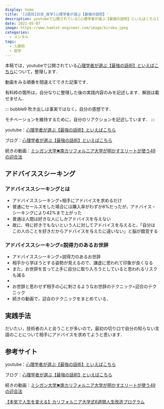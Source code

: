 ```yaml
---
display: home
title: '[2週目2日目_座学]心理学者が選ぶ【最強の話術】'
description: youtubeで公開されている[心理学者が選ぶ【最強の話術】といえばこちら](https://www.youtube.com/watch?v=WMcqBDsn0n4)について，整理します．
date: 2021-05-07
image: https://www.hamlet-engineer.com/image/kiroku.jpeg
categories: 
  - メンタル
tags:
  - 人脈術
  - 座学
---
```


本稿では，youtubeで公開されている[心理学者が選ぶ【最強の話術】といえばこちら](https://www.youtube.com/watch?v=WMcqBDsn0n4)について，整理します．

<!-- more -->
動画をみる順番を間違えてできた記事です．

有料枠の箇所は，自分なりに整理した後の実践内容のみを記述します．解説は載せません．

::: bubble9
吹き出しは事実ではなく，自分の感想です．

モチベーションを維持するために，自分のリアクションを記述しています．
:::

<!-- <span style="background-color: #ffff99;"></span> -->
<!-- <span style="color: #ff0000;"></span> -->

youtube：[心理学者が選ぶ【最強の話術】といえばこちら](https://www.youtube.com/watch?v=WMcqBDsn0n4)

ブログ：[心理学者が選ぶ【最強の話術】といえばこちら](https://daigoblog.jp/strongest-talk/)

続きの動画：[ミシガン大学✖︎南カリフォルニア大学が明かすエリートが使う49の迎合法](https://daigovideolab.jp/play/1581787202)

## アドバイススシーキング

### アドバイススシーキングとは
- アドバイススシーキング=相手にアドバイスを求めるだけ
- 普通にセールスをした場合には購入率がわずか8%だったが，アドバイス・シーキングにより42%まで上がった
- 普通は人間は好きな人にしかアドバイスを与えない
- 故に、特に好きでもないという人に対してアドバイスを与えると、「自分はこの人のことを好きだからアドバイスを与えたに違いない」と脳が錯覚する


### アドバイススシーキング=説得力のあるお世辞
- アドバイススシーキング=説得力のあるお世辞
- 相手から学ぼうとする姿勢が見えるので、謙虚に思われて印象が良くなる
- また，お世辞を言って上手に自分に取り入ろうとしていると思われるリスクも減る
- 
- お世辞と思わせず相手の心に刺さるようなお世辞のテクニック=迎合のテクニック
- 続きの動画で，迎合のテクニックをまとめている．


## 実践手法
だいたい，技術者の人と会うことが多いので，最初の切り口で自分の知らない言語のことについて相手にアドバイスを求めてようと思います．


## 参考サイト
youtube：[心理学者が選ぶ【最強の話術】といえばこちら](https://www.youtube.com/watch?v=WMcqBDsn0n4)

ブログ：[心理学者が選ぶ【最強の話術】といえばこちら](https://daigoblog.jp/strongest-talk/)

続きの動画：[ミシガン大学✖︎南カリフォルニア大学が明かすエリートが使う49の迎合法](https://daigovideolab.jp/play/1581787202)

[【本気で人生を変える】カリフォルニア大学式6週間人生改造プログラム](https://daigoblog.jp/pushing-thelimits/)
